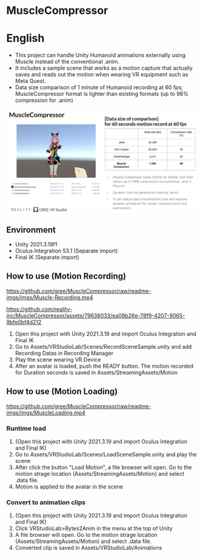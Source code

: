 # MuscleCompressor

# English
- This project can handle Unity Humanoid animations externally using Muscle instead of the conventional .anim.
- It includes a sample scene that works as a motion capture that actually saves and reads out the motion when wearing VR equipment such as Meta Quest.
- Data size comparison of 1 minute of Humanoid recording at 60 fps; MuscleCompressor format is lighter than existing formats (up to 96% compression for .anim)

![image](https://github.com/gree/MuscleCompressor/blob/readme-imgs/imgs/MuscleCompressor.png?raw=true)



## Environment
- Unity 2021.3.19f1
- Oculus Integration 53.1 (Separate import)
- Final IK (Separate import)

## How to use (Motion Recording)

https://github.com/gree/MuscleCompressor/raw/readme-imgs/imgs/Muscle-Recording.mp4

https://github.com/reality-inc/MuscleCompressor/assets/79638033/ea09b26e-78f9-4207-9065-9bfe0bf4d212

1. Open this project with Unity 2021.3.19 and import Oculus Integration and Final IK
2. Go to Assets/VRStudioLab/Scenes/RecordSceneSample.unity and add Recording Datas in Recording Manager
3. Play the scene wearing VR Device
4. After an avatar is loaded, push the READY button. The motion recorded for Duration seconds is saved in Assets/StreamingAssets/Motion

## How to use (Motion Loading)

https://github.com/gree/MuscleCompressor/raw/readme-imgs/imgs/MuscleLoading.mp4

### Runtime load
1. (Open this project with Unity 2021.3.19 and import Oculus Integration and Final IK)
2. Go to Assets/VRStudioLab/Scenes/LoadSceneSample.unity and play the scene
3. After click the button "Load Motion", a file browser will open. Go to the motion strage location (Assets/StreamingAssets/Motion) and select .data file.
4. Motion is applied to the avatar in the scene

### Convert to animation clips
1. (Open this project with Unity 2021.3.19 and import Oculus Integration and Final IK)
2. Click VRStudioLab>Bytes2Anim in the menu at the top of Unity
3. A file browser will open. Go to the motion strage location (Assets/StreamingAssets/Motion) and select .data file.
6. Converted clip is saved in Assets/VRStudioLab/Animations


